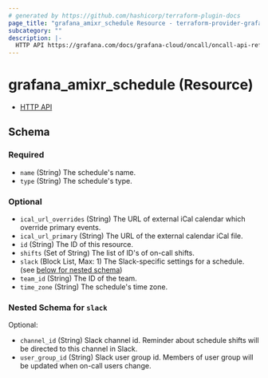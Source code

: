 ```yaml
---
# generated by https://github.com/hashicorp/terraform-plugin-docs
page_title: "grafana_amixr_schedule Resource - terraform-provider-grafana"
subcategory: ""
description: |-
  HTTP API https://grafana.com/docs/grafana-cloud/oncall/oncall-api-reference/schedules/
---
```


# grafana_amixr_schedule (Resource)

* [HTTP API](https://grafana.com/docs/grafana-cloud/oncall/oncall-api-reference/schedules/)



<!-- schema generated by tfplugindocs -->
## Schema

### Required

- `name` (String) The schedule's name.
- `type` (String) The schedule's type.

### Optional

- `ical_url_overrides` (String) The URL of external iCal calendar which override primary events.
- `ical_url_primary` (String) The URL of the external calendar iCal file.
- `id` (String) The ID of this resource.
- `shifts` (Set of String) The list of ID's of on-call shifts.
- `slack` (Block List, Max: 1) The Slack-specific settings for a schedule. (see [below for nested schema](#nestedblock--slack))
- `team_id` (String) The ID of the team.
- `time_zone` (String) The schedule's time zone.

<a id="nestedblock--slack"></a>
### Nested Schema for `slack`

Optional:

- `channel_id` (String) Slack channel id. Reminder about schedule shifts will be directed to this channel in Slack.
- `user_group_id` (String) Slack user group id. Members of user group will be updated when on-call users change.


